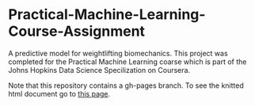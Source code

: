 # Practical-Machine-Learning-Course-Assignment
A predictive model for weightlifting biomechanics.
This project was completed for the Practical Machine Learning coarse which is part of the Johns Hopkins Data Science Specilization on Coursera.

Note that this repository contains a gh-pages branch.  To see the knitted html document go to [this page](http://amcadie.github.io/Practical-Machine-Learning-Course-Assignment/Peer_Assignment_1.3.html).
